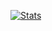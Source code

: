[![Stats](https://github-readme-stats.vercel.app/api?username=Yumiko777&count_private=true&show_icons=true)](https://github.com/Yumiko777)
